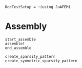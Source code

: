 ```@meta
DocTestSetup = :(using JuAFEM)
```

# Assembly

```@docs
start_assemble
assemble!
end_assemble
```

```@docs
create_sparsity_pattern
create_symmetric_sparsity_pattern
```